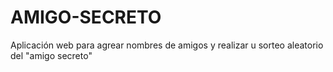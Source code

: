 # AMIGO-SECRETO
Aplicación web para agrear nombres de amigos y realizar u sorteo aleatorio del "amigo secreto"
